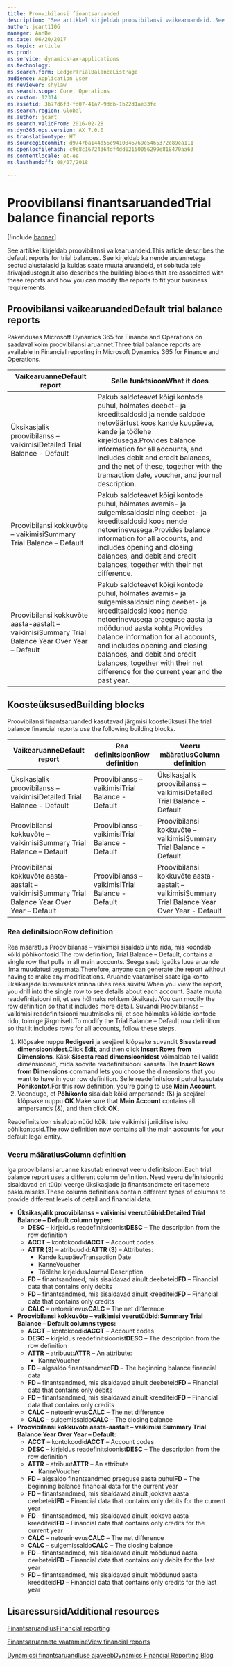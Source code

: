 ```yaml
---
title: Proovibilansi finantsaruanded
description: "See artikkel kirjeldab proovibilansi vaikearuandeid. See kirjeldab ka nende aruannetega seotud alustalasid ja kuidas saate muuta aruandeid, et sobituda teie ärivajadustega."
author: jcart1106
manager: AnnBe
ms.date: 06/20/2017
ms.topic: article
ms.prod: 
ms.service: dynamics-ax-applications
ms.technology: 
ms.search.form: LedgerTrialBalanceListPage
audience: Application User
ms.reviewer: shylaw
ms.search.scope: Core, Operations
ms.custom: 12314
ms.assetid: 3b77d6f3-fd07-41a7-9ddb-1b22d1ae33fc
ms.search.region: Global
ms.author: jcart
ms.search.validFrom: 2016-02-28
ms.dyn365.ops.version: AX 7.0.0
ms.translationtype: HT
ms.sourcegitcommit: d9747ba144d56c9410846769e5465372c89ea111
ms.openlocfilehash: c9e8c16724364df4dd62150056299e818470aa63
ms.contentlocale: et-ee
ms.lasthandoff: 08/07/2018

---
```


# <a name="trial-balance-financial-reports"></a><span data-ttu-id="0716a-104">Proovibilansi finantsaruanded</span><span class="sxs-lookup"><span data-stu-id="0716a-104">Trial balance financial reports</span></span>

[!include [banner](../includes/banner.md)]

<span data-ttu-id="0716a-105">See artikkel kirjeldab proovibilansi vaikearuandeid.</span><span class="sxs-lookup"><span data-stu-id="0716a-105">This article describes the default reports for trial balances.</span></span> <span data-ttu-id="0716a-106">See kirjeldab ka nende aruannetega seotud alustalasid ja kuidas saate muuta aruandeid, et sobituda teie ärivajadustega.</span><span class="sxs-lookup"><span data-stu-id="0716a-106">It also describes the building blocks that are associated with these reports and how you can modify the reports to fit your business requirements.</span></span> 

<a name="default-trial-balance-reports"></a><span data-ttu-id="0716a-107">Proovibilansi vaikearuanded</span><span class="sxs-lookup"><span data-stu-id="0716a-107">Default trial balance reports</span></span>
-----------------------------

<span data-ttu-id="0716a-108">Rakenduses Microsoft Dynamics 365 for Finance and Operations on saadaval kolm proovibilansi aruannet.</span><span class="sxs-lookup"><span data-stu-id="0716a-108">Three trial balance reports are available in Financial reporting in Microsoft Dynamics 365 for Finance and Operations.</span></span>

| <span data-ttu-id="0716a-109">Vaikearuanne</span><span class="sxs-lookup"><span data-stu-id="0716a-109">Default report</span></span>                                 | <span data-ttu-id="0716a-110">Selle funktsioon</span><span class="sxs-lookup"><span data-stu-id="0716a-110">What it does</span></span>                                                                                                                                                                                        |
|------------------------------------------------|-----------------------------------------------------------------------------------------------------------------------------------------------------------------------------------------------------|
| <span data-ttu-id="0716a-111">Üksikasjalik proovibilanss – vaikimisi</span><span class="sxs-lookup"><span data-stu-id="0716a-111">Detailed Trial Balance - Default</span></span>               | <span data-ttu-id="0716a-112">Pakub saldoteavet kõigi kontode puhul, hõlmates deebet- ja kreeditsaldosid ja nende saldode netoväärtust koos kande kuupäeva, kande ja töölehe kirjeldusega.</span><span class="sxs-lookup"><span data-stu-id="0716a-112">Provides balance information for all accounts, and includes debit and credit balances, and the net of these, together with the transaction date, voucher, and journal description.</span></span>                  |
| <span data-ttu-id="0716a-113">Proovibilansi kokkuvõte – vaikimisi</span><span class="sxs-lookup"><span data-stu-id="0716a-113">Summary Trial Balance – Default</span></span>                | <span data-ttu-id="0716a-114">Pakub saldoteavet kõigi kontode puhul, hõlmates avamis- ja sulgemissaldosid ning deebet- ja kreeditsaldosid koos nende netoerinevusega.</span><span class="sxs-lookup"><span data-stu-id="0716a-114">Provides balance information for all accounts, and includes opening and closing balances, and debit and credit balances, together with their net difference.</span></span>                                        |
| <span data-ttu-id="0716a-115">Proovibilansi kokkuvõte aasta-aastalt – vaikimisi</span><span class="sxs-lookup"><span data-stu-id="0716a-115">Summary Trial Balance Year Over Year – Default</span></span> | <span data-ttu-id="0716a-116">Pakub saldoteavet kõigi kontode puhul, hõlmates avamis- ja sulgemissaldosid ning deebet- ja kreeditsaldosid koos nende netoerinevusega praeguse aasta ja möödunud aasta kohta.</span><span class="sxs-lookup"><span data-stu-id="0716a-116">Provides balance information for all accounts, and includes opening and closing balances, and debit and credit balances, together with their net difference for the current year and the past year.</span></span> |

## <a name="building-blocks"></a><span data-ttu-id="0716a-117">Koosteüksused</span><span class="sxs-lookup"><span data-stu-id="0716a-117">Building blocks</span></span>
<span data-ttu-id="0716a-118">Proovibilansi finantsaruanded kasutavad järgmisi koosteüksusi.</span><span class="sxs-lookup"><span data-stu-id="0716a-118">The trial balance financial reports use the following building blocks.</span></span>

| <span data-ttu-id="0716a-119">Vaikearuanne</span><span class="sxs-lookup"><span data-stu-id="0716a-119">Default report</span></span>                                 | <span data-ttu-id="0716a-120">Rea definitsioon</span><span class="sxs-lookup"><span data-stu-id="0716a-120">Row definition</span></span>          | <span data-ttu-id="0716a-121">Veeru määratlus</span><span class="sxs-lookup"><span data-stu-id="0716a-121">Column definition</span></span>                              |
|------------------------------------------------|-------------------------|------------------------------------------------|
| <span data-ttu-id="0716a-122">Üksikasjalik proovibilanss – vaikimisi</span><span class="sxs-lookup"><span data-stu-id="0716a-122">Detailed Trial Balance - Default</span></span>               | <span data-ttu-id="0716a-123">Proovibilanss – vaikimisi</span><span class="sxs-lookup"><span data-stu-id="0716a-123">Trial Balance - Default</span></span> | <span data-ttu-id="0716a-124">Üksikasjalik proovibilanss – vaikimisi</span><span class="sxs-lookup"><span data-stu-id="0716a-124">Detailed Trial Balance - Default</span></span>               |
| <span data-ttu-id="0716a-125">Proovibilansi kokkuvõte – vaikimisi</span><span class="sxs-lookup"><span data-stu-id="0716a-125">Summary Trial Balance – Default</span></span>                | <span data-ttu-id="0716a-126">Proovibilanss – vaikimisi</span><span class="sxs-lookup"><span data-stu-id="0716a-126">Trial Balance - Default</span></span> | <span data-ttu-id="0716a-127">Proovibilansi kokkuvõte – vaikimisi</span><span class="sxs-lookup"><span data-stu-id="0716a-127">Summary Trial Balance - Default</span></span>                |
| <span data-ttu-id="0716a-128">Proovibilansi kokkuvõte aasta-aastalt – vaikimisi</span><span class="sxs-lookup"><span data-stu-id="0716a-128">Summary Trial Balance Year Over Year – Default</span></span> | <span data-ttu-id="0716a-129">Proovibilanss – vaikimisi</span><span class="sxs-lookup"><span data-stu-id="0716a-129">Trial Balance - Default</span></span> | <span data-ttu-id="0716a-130">Proovibilansi kokkuvõte aasta-aastalt – vaikimisi</span><span class="sxs-lookup"><span data-stu-id="0716a-130">Summary Trial Balance Year Over Year - Default</span></span> |

### <a name="row-definition"></a><span data-ttu-id="0716a-131">Rea definitsioon</span><span class="sxs-lookup"><span data-stu-id="0716a-131">Row definition</span></span>

<span data-ttu-id="0716a-132">Rea määratlus Proovibilanss – vaikimisi sisaldab ühte rida, mis koondab kõiki põhikontosid.</span><span class="sxs-lookup"><span data-stu-id="0716a-132">The row definition, Trial Balance – Default, contains a single row that pulls in all main accounts.</span></span> <span data-ttu-id="0716a-133">Seega saab igaüks luua aruande ilma muudatusi tegemata.</span><span class="sxs-lookup"><span data-stu-id="0716a-133">Therefore, anyone can generate the report without having to make any modifications.</span></span> <span data-ttu-id="0716a-134">Aruande vaatamisel saate iga konto üksikasjade kuvamiseks minna ühes reas süvitsi.</span><span class="sxs-lookup"><span data-stu-id="0716a-134">When you view the report, you drill into the single row to see details about each account.</span></span> <span data-ttu-id="0716a-135">Saate muuta readefinitsiooni nii, et see hõlmaks rohkem üksikasju.</span><span class="sxs-lookup"><span data-stu-id="0716a-135">You can modify the row definition so that it includes more detail.</span></span> <span data-ttu-id="0716a-136">Suvandi Proovibilanss – vaikimisi readefinitsiooni muutmiseks nii, et see hõlmaks kõikide kontode ridu, toimige järgmiselt.</span><span class="sxs-lookup"><span data-stu-id="0716a-136">To modify the Trial Balance – Default row definition so that it includes rows for all accounts, follow these steps.</span></span>

1.  <span data-ttu-id="0716a-137">Klõpsake nuppu **Redigeeri** ja seejärel klõpsake suvandit **Sisesta read dimensioonidest**.</span><span class="sxs-lookup"><span data-stu-id="0716a-137">Click **Edit**, and then click **Insert Rows from Dimensions**.</span></span> <span data-ttu-id="0716a-138">Käsk **Sisesta read dimensioonidest** võimaldab teil valida dimensioonid, mida soovite readefinitsiooni kaasata.</span><span class="sxs-lookup"><span data-stu-id="0716a-138">The **Insert Rows from Dimensions** command lets you choose the dimensions that you want to have in your row definition.</span></span> <span data-ttu-id="0716a-139">Selle readefinitsiooni puhul kasutate **Põhikontot**.</span><span class="sxs-lookup"><span data-stu-id="0716a-139">For this row definition, you're going to use **Main Account**.</span></span>
2.  <span data-ttu-id="0716a-140">Veenduge, et **Põhikonto** sisaldab kõiki ampersande (&) ja seejärel klõpsake nuppu **OK**.</span><span class="sxs-lookup"><span data-stu-id="0716a-140">Make sure that **Main Account** contains all ampersands (&), and then click **OK**.</span></span>

<span data-ttu-id="0716a-141">Readefinitsioon sisaldab nüüd kõiki teie vaikimisi juriidilise isiku põhikontosid.</span><span class="sxs-lookup"><span data-stu-id="0716a-141">The row definition now contains all the main accounts for your default legal entity.</span></span>

### <a name="column-definition"></a><span data-ttu-id="0716a-142">Veeru määratlus</span><span class="sxs-lookup"><span data-stu-id="0716a-142">Column definition</span></span>

<span data-ttu-id="0716a-143">Iga proovibilansi aruanne kasutab erinevat veeru definitsiooni.</span><span class="sxs-lookup"><span data-stu-id="0716a-143">Each trial balance report uses a different column definition.</span></span> <span data-ttu-id="0716a-144">Need veeru definitsioonid sisaldavad eri tüüpi veerge üksikasjade ja finantsandmete eri tasemete pakkumiseks.</span><span class="sxs-lookup"><span data-stu-id="0716a-144">These column definitions contain different types of columns to provide different levels of detail and financial data.</span></span>

-   <span data-ttu-id="0716a-145">**Üksikasjalik proovibilanss – vaikimisi veerutüübid:**</span><span class="sxs-lookup"><span data-stu-id="0716a-145">**Detailed Trial Balance – Default column types:**</span></span>
    -   <span data-ttu-id="0716a-146">**DESC** – kirjeldus readefinitsioonist</span><span class="sxs-lookup"><span data-stu-id="0716a-146">**DESC** – The description from the row definition</span></span>
    -   <span data-ttu-id="0716a-147">**ACCT** – kontokoodid</span><span class="sxs-lookup"><span data-stu-id="0716a-147">**ACCT** – Account codes</span></span>
    -   <span data-ttu-id="0716a-148">**ATTR (3)** – atribuudid:</span><span class="sxs-lookup"><span data-stu-id="0716a-148">**ATTR (3)** – Attributes:</span></span>
        -   <span data-ttu-id="0716a-149">Kande kuupäev</span><span class="sxs-lookup"><span data-stu-id="0716a-149">Transaction Date</span></span>
        -   <span data-ttu-id="0716a-150">Kanne</span><span class="sxs-lookup"><span data-stu-id="0716a-150">Voucher</span></span>
        -   <span data-ttu-id="0716a-151">Töölehe kirjeldus</span><span class="sxs-lookup"><span data-stu-id="0716a-151">Journal Description</span></span>
    -   <span data-ttu-id="0716a-152">**FD** – finantsandmed, mis sisaldavad ainult deebeteid</span><span class="sxs-lookup"><span data-stu-id="0716a-152">**FD** – Financial data that contains only debits</span></span>
    -   <span data-ttu-id="0716a-153">**FD** – finantsandmed, mis sisaldavad ainult kreediteid</span><span class="sxs-lookup"><span data-stu-id="0716a-153">**FD** – Financial data that contains only credits</span></span>
    -   <span data-ttu-id="0716a-154">**CALC** – netoerinevus</span><span class="sxs-lookup"><span data-stu-id="0716a-154">**CALC** – The net difference</span></span>
-   <span data-ttu-id="0716a-155">**Proovibilansi kokkuvõte – vaikimisi veerutüübid:**</span><span class="sxs-lookup"><span data-stu-id="0716a-155">**Summary Trial Balance – Default columns types:**</span></span>
    -   <span data-ttu-id="0716a-156">**ACCT** – kontokoodid</span><span class="sxs-lookup"><span data-stu-id="0716a-156">**ACCT** – Account codes</span></span>
    -   <span data-ttu-id="0716a-157">**DESC** – kirjeldus readefinitsioonist</span><span class="sxs-lookup"><span data-stu-id="0716a-157">**DESC** – The description from the row definition</span></span>
    -   <span data-ttu-id="0716a-158">**ATTR** – atribuut:</span><span class="sxs-lookup"><span data-stu-id="0716a-158">**ATTR** – An attribute:</span></span>
        -   <span data-ttu-id="0716a-159">Kanne</span><span class="sxs-lookup"><span data-stu-id="0716a-159">Voucher</span></span>
    -   <span data-ttu-id="0716a-160">**FD** – algsaldo finantsandmed</span><span class="sxs-lookup"><span data-stu-id="0716a-160">**FD** – The beginning balance financial data</span></span>
    -   <span data-ttu-id="0716a-161">**FD** – finantsandmed, mis sisaldavad ainult deebeteid</span><span class="sxs-lookup"><span data-stu-id="0716a-161">**FD** – Financial data that contains only debits</span></span>
    -   <span data-ttu-id="0716a-162">**FD** – finantsandmed, mis sisaldavad ainult kreediteid</span><span class="sxs-lookup"><span data-stu-id="0716a-162">**FD** – Financial data that contains only credits</span></span>
    -   <span data-ttu-id="0716a-163">**CALC** – netoerinevus</span><span class="sxs-lookup"><span data-stu-id="0716a-163">**CALC** – The net difference</span></span>
    -   <span data-ttu-id="0716a-164">**CALC** – sulgemissaldo</span><span class="sxs-lookup"><span data-stu-id="0716a-164">**CALC** – The closing balance</span></span>
-   <span data-ttu-id="0716a-165">**Proovibilansi kokkuvõte aasta-aastalt – vaikimisi:**</span><span class="sxs-lookup"><span data-stu-id="0716a-165">**Summary Trial Balance Year Over Year – Default:**</span></span>
    -   <span data-ttu-id="0716a-166">**ACCT** – kontokoodid</span><span class="sxs-lookup"><span data-stu-id="0716a-166">**ACCT** – Account codes</span></span>
    -   <span data-ttu-id="0716a-167">**DESC** – kirjeldus readefinitsioonist</span><span class="sxs-lookup"><span data-stu-id="0716a-167">**DESC** – The description from the row definition</span></span>
    -   <span data-ttu-id="0716a-168">**ATTR** – atribuut</span><span class="sxs-lookup"><span data-stu-id="0716a-168">**ATTR** – An attribute</span></span>
        -   <span data-ttu-id="0716a-169">Kanne</span><span class="sxs-lookup"><span data-stu-id="0716a-169">Voucher</span></span>
    -   <span data-ttu-id="0716a-170">**FD** – algsaldo finantsandmed praeguse aasta puhul</span><span class="sxs-lookup"><span data-stu-id="0716a-170">**FD** – The beginning balance financial data for the current year</span></span>
    -   <span data-ttu-id="0716a-171">**FD** – finantsandmed, mis sisaldavad ainult jooksva aasta deebeteid</span><span class="sxs-lookup"><span data-stu-id="0716a-171">**FD** – Financial data that contains only debits for the current year</span></span>
    -   <span data-ttu-id="0716a-172">**FD** – finantsandmed, mis sisaldavad ainult jooksva aasta kreediteid</span><span class="sxs-lookup"><span data-stu-id="0716a-172">**FD** – Financial data that contains only credits for the current year</span></span>
    -   <span data-ttu-id="0716a-173">**CALC** – netoerinevus</span><span class="sxs-lookup"><span data-stu-id="0716a-173">**CALC** – The net difference</span></span>
    -   <span data-ttu-id="0716a-174">**CALC** – sulgemissaldo</span><span class="sxs-lookup"><span data-stu-id="0716a-174">**CALC** – The closing balance</span></span>
    -   <span data-ttu-id="0716a-175">**FD** – finantsandmed, mis sisaldavad ainult möödunud aasta deebeteid</span><span class="sxs-lookup"><span data-stu-id="0716a-175">**FD** – Financial data that contains only debits for the last year</span></span>
    -   <span data-ttu-id="0716a-176">**FD** – finantsandmed, mis sisaldavad ainult möödunud aasta kreediteid</span><span class="sxs-lookup"><span data-stu-id="0716a-176">**FD** – Financial data that contains only credits for the last year</span></span>



<a name="additional-resources"></a><span data-ttu-id="0716a-177">Lisaressursid</span><span class="sxs-lookup"><span data-stu-id="0716a-177">Additional resources</span></span>
--------

[<span data-ttu-id="0716a-178">Finantsaruandlus</span><span class="sxs-lookup"><span data-stu-id="0716a-178">Financial reporting</span></span>](financial-reporting-getting-started.md)

[<span data-ttu-id="0716a-179">Finantsaruannete vaatamine</span><span class="sxs-lookup"><span data-stu-id="0716a-179">View financial reports</span></span>](view-financial-reports.md)

[<span data-ttu-id="0716a-180">Dynamicsi finantsaruandluse ajaveeb</span><span class="sxs-lookup"><span data-stu-id="0716a-180">Dynamics Financial Reporting Blog</span></span>](http://blogs.msdn.com/b/dynamics_financial_reporting/)




